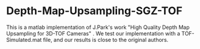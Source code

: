 # Depth-Map-Upsampling-SGZ-TOF
This is a matlab implementation of J.Park's work "High Quality Depth Map Upsampling for 3D-TOF Cameras" .  We test our implementation with a TOF-Simulated.mat file, and our results is close to the original authors. 
